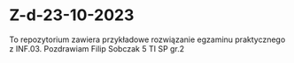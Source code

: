 # Z-d-23-10-2023
To repozytorium zawiera przykładowe rozwiązanie egzaminu praktycznego z INF.03.
Pozdrawiam
Filip Sobczak 5 TI SP gr.2
